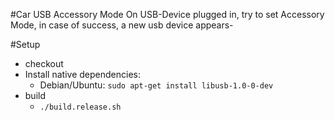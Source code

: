 #Car USB Accessory Mode
On USB-Device plugged in, try to set Accessory Mode, in case of success, a new usb device appears-

#Setup
 * checkout 
 * Install native dependencies:
   * Debian/Ubuntu: `sudo apt-get install libusb-1.0-0-dev`
 * build
   * `./build.release.sh`
